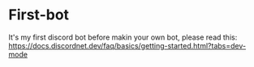 # First-bot
It's my first discord bot
before makin your own bot, please read this:
https://docs.discordnet.dev/faq/basics/getting-started.html?tabs=dev-mode
